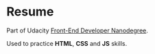 # Resume

Part of Udacity [Front-End Developer Nanodegree](https://www.udacity.com/course/front-end-web-developer-nanodegree--nd001). 

Used to practice **HTML**, **CSS** and **JS** skills.
